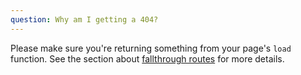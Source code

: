 ```yaml
---
question: Why am I getting a 404?
---
```


Please make sure you're returning something from your page's `load` function. See the section about [fallthrough routes](../docs#routing-advanced-fallthrough-routes) for more details.
